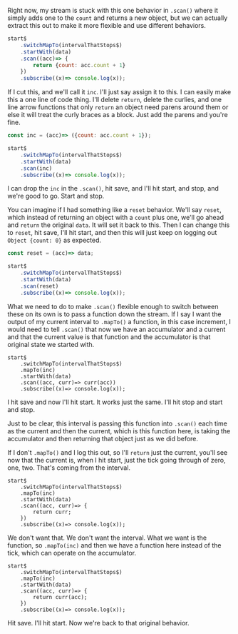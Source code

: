 Right now, my stream is stuck with this one behavior in `.scan()` where it simply adds one to the `count` and returns a new object, but we can actually extract this out to make it more flexible and use different behaviors.

```javascript
start$
	.switchMapTo(intervalThatStops$)
	.startWith(data)
	.scan((acc)=> {
		return {count: acc.count + 1}
	})
	.subscribe((x)=> console.log(x));
```

If I cut this, and we'll call it `inc`. I'll just say assign it to this. I can easily make this a one line of code thing. I'll delete `return`, delete the curlies, and one line arrow functions that only `return` an object need parens around them or else it will treat the curly braces as a block. Just add the parens and you're fine.

```javascript
const inc = (acc)=> ({count: acc.count + 1});

start$
	.switchMapTo(intervalThatStops$)
	.startWith(data)
	.scan(inc)
	.subscribe((x)=> console.log(x));
```

I can drop the `inc` in the `.scan()`, hit save, and I'll hit start, and stop, and we're good to go. Start and stop.

You can imagine if I had something like a `reset` behavior. We'll say `reset`, which instead of returning an object with a `count` plus one, we'll go ahead and `return` the original `data`. It will set it back to this. Then I can change this to `reset`, hit save, I'll hit start, and then this will just keep on logging out `Object {count: 0}` as expected.

```javascript
const reset = (acc)=> data;

start$
	.switchMapTo(intervalThatStops$)
	.startWith(data)
	.scan(reset)
	.subscribe((x)=> console.log(x));
```

What we need to do to make `.scan()` flexible enough to switch between these on its own is to pass a function down the stream. If I say I want the output of my current interval to `.mapTo()` a function, in this case increment, I would need to tell `.scan()` that now we have an accumulator and a current and that the current value is that function and the accumulator is that original state we started with.

```
start$
	.switchMapTo(intervalThatStops$)
	.mapTo(inc)
	.startWith(data)
	.scan((acc, curr)=> curr(acc))
	.subscribe((x)=> console.log(x));
```

I hit save and now I'll hit start. It works just the same. I'll hit stop and start and stop.

Just to be clear, this interval is passing this function into `.scan()` each time as the current and then the current, which is this function here, is taking the accumulator and then returning that object just as we did before.

If I don't `.mapTo()` and I log this out, so I'll `return` just the current, you'll see now that the current is, when I hit start, just the tick going through of zero, one, two. That's coming from the interval.

```
start$
	.switchMapTo(intervalThatStops$)
	.mapTo(inc)
	.startWith(data)
	.scan((acc, curr)=> {
		return curr;
	})
	.subscribe((x)=> console.log(x));
```

We don't want that. We don't want the interval. What we want is the function, so `.mapTo(inc)` and then we have a function here instead of the tick, which can operate on the accumulator.

```
start$
	.switchMapTo(intervalThatStops$)
	.mapTo(inc)
	.startWith(data)
	.scan((acc, curr)=> {
		return curr(acc);
	})
	.subscribe((x)=> console.log(x));
```

Hit save. I'll hit start. Now we're back to that original behavior.